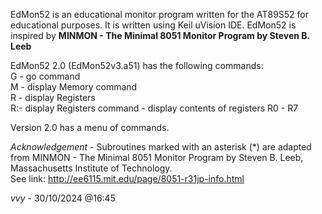  EdMon52 is an educational monitor program written for the AT89S52 for educational purposes. It is written using Keil uVision IDE.
 EdMon52 is inspired by **MINMON - The Minimal 8051 Monitor Program by Steven B. Leeb**
 
 EdMon52 2.0 (EdMon52v3.a51) has the following commands:   
 G - go command   
 M - display Memory command   
 R - display Registers   
 R:- display Registers command - display contents of registers R0 - R7  

 Version 2.0 has a menu of commands.  
 
 *Acknowledgement* - Subroutines marked with an asterisk (*) are adapted from MINMON - The Minimal 8051 Monitor Program by Steven B. Leeb, Massachusetts Institute of Technology.  
 See link: http://ee6115.mit.edu/page/8051-r31jp-info.html

 *vvy* - 30/10/2024 @16:45
